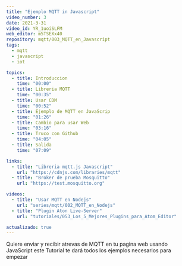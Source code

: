 ```yaml
---
title: "Ejemplo MQTT in Javascript"
video_number: 3
date: 2021-3-31
video_id: YR_1uoiSLFM
web_editor: m5TSEXx40
repository: mqtt/003_MQTT_en_Javascript
tags:
  - mqtt
  - javascript
  - iot

topics:
  - title: Introduccion
    time: "00:00"
  - title: Libreria MQTT
    time: "00:35"
  - title: Usar CDM
    time: "00:52"
  - title: Ejemplo de MQTT en JavaScrip
    time: "01:26"
  - title: Cambio para usar Web
    time: "03:16"
  - title: Truco con Github
    time: "04:05"
  - title: Salida
    time: "07:09"

links:
  - title: "Libreria mqtt.js Javascript"
    url: "https://cdnjs.com/libraries/mqtt"
  - title: "Broker de prueba Mosquitto"
    url: "https://test.mosquitto.org"

videos:
  - title: "Usar MQTT en Nodejs"
    url: "series/mqtt/002_MQTT_en_Nodejs"
  - title: "Plugin Aton Live-Server"
    url: "tutoriales/053_Los_5_Mejores_Plugins_para_Atom_Editor"

actualizado: true
---
```


Quiere enviar y recibir atrevas de MQTT en tu pagina web usando JavaScript este Tutorial te dará todos los ejemplos necesarios para empezar
